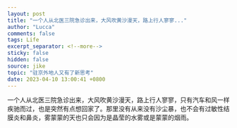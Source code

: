 ```yaml
---
layout: post
title: "一个人从北医三院急诊出来，大风吹黄沙漫天，路上行人寥寥..."
author: "Lucca"
comments: false
tags: Life
excerpt_separator: <!--more-->
sticky: false
hidden: false
source: jike
topic: "驻京外地人又有了新思考"
date: 2023-04-10 13:00:41 +0800
---
```


一个人从北医三院急诊出来，大风吹黄沙漫天，路上行人寥寥，只有汽车和风一样疾驰而过，也是突然有点想回家了。那里没有从来没有沙尘暴，也不会有过敏性结膜炎和鼻炎，雾蒙蒙的天也只会因为是晶莹的水雾或是蒙蒙的烟雨。

<!--more-->
